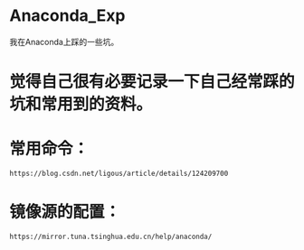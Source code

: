 # Anaconda_Exp
  我在Anaconda上踩的一些坑。
# 觉得自己很有必要记录一下自己经常踩的坑和常用到的资料。
# 常用命令：
    https://blog.csdn.net/ligous/article/details/124209700
# 镜像源的配置：
    https://mirror.tuna.tsinghua.edu.cn/help/anaconda/

